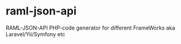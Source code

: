 # raml-json-api
RAML-JSON-API PHP-code generator for different FrameWorks aka Laravel/Yii/Symfony etc
